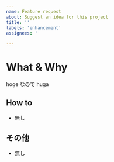 ```yaml
---
name: Feature request
about: Suggest an idea for this project
title: ''
labels: 'enhancement'
assignees: ''

---
```

# What & Why
<!-- どんな機能改善をしたいか -->
<!-- なぜ改善したいか --> 
hoge なので huga

## How to
<!-- もし修正で使えそうなアイデアや記事があれば書く -->
- 無し

## その他
<!-- Add any other context or screenshots about the feature request here. -->
- 無し

